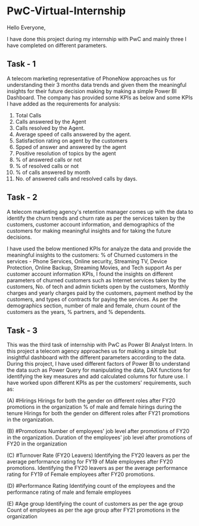 # PwC-Virtual-Internship

Hello Everyone, 

I have done this project during my internship with PwC and mainly three I have completed on different parameters.

## Task - 1
A telecom marketing representative of PhoneNow approaches us for understanding their 3 months data trends and given them the meaningful insights for their future decision making by making a simple Power BI Dashboard.
The company has provided some KPIs as below and some KPIs I have added as the requirements for analysis:
1. Total Calls
2. Calls answered by the Agent
3. Calls resolved by the Agent.
4. Average speed of calls answered by the agent.
5. Satisfaction rating on agent by the customers
6. Spped of answer and answered by the agent
7. Positive resolution of topics by the agent
8. % of answered calls or not
9. % of resolved calls or not
10. % of calls answered by month
11. No. of answered calls and resolved calls by days.

## Task - 2 
A telecom marketing agency's retention manager comes up with the data to identify the churn trends and churn rate as per the services taken by the customers, customer account information, and demographics of the customers for making meaningful insights and for taking the future decisions.

I have used the below mentioned KPIs for analyze the data and provide the meaningful insights to the customers:
% of Churned customers in the services - Phone Services, Online security, Streaming TV, Device Protection, Online Backup, Streaming Movies, and Tech support
As per customer account information KPIs, I found the insights on different parameters of churned customers such as Internet services taken by the customers, No. of tech and admin tickets open by the customers, Monthly charges and yearly charges paid by the customers, payment method by the customers, and types of contracts for paying the services.
As per the demographics section, number of male and female, churn count of the customers as the years, % partners, and % dependents.

## Task - 3
This was the third task of internship with PwC as Power BI Analyst Intern. In this project a telecom agency approaches us for making a simple but insightful dashboard with the different parameters according to the data. 
During this project, I have used different factors of Power BI to understand the data such as Power Query for manipulating the data, DAX functions for identifying the key measures and add calculated columns for future use.
I have worked upon different KPIs as per the customers' requirements, such as:

(A) #Hirings
Hirings for both the gender on different roles after FY20 promotions in the organization
% of male and female hirings during the tenure
Hirings for both the gender on different roles after FY21 promotions in the organization.

(B) #Promotions
Number of employees' job level after promotions of FY20 in the organization.
Duration of the employees' job level after promotions of FY20 in the organization

(C) #Turnover Rate (FY20 Leavers)
Identifying the FY20 leavers as per the average performance rating for FY19 of Male employees after FY20 promotions.
Identifying the FY20 leavers as per the average performance rating for FY19 of Female employees after FY20 promotions.

(D) #Performance Rating 
Identifying count of the employees and the performance rating of male and female employees

(E) #Age group
Identifying the count of customers as per the age group
Count of employees as per the age group after FY21 promotions in the organization
